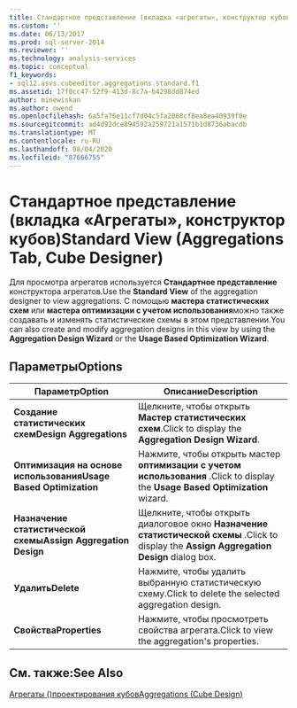 ```yaml
---
title: Стандартное представление (вкладка «агрегаты», конструктор кубов) | Документация Майкрософт
ms.custom: ''
ms.date: 06/13/2017
ms.prod: sql-server-2014
ms.reviewer: ''
ms.technology: analysis-services
ms.topic: conceptual
f1_keywords:
- sql12.asvs.cubeeditor.aggregations.standard.f1
ms.assetid: 17f0cc47-52f9-413d-8c7a-b4298dd874ed
author: minewiskan
ms.author: owend
ms.openlocfilehash: 6a5fa76e11cf7d04c5fa2068cf8ea8ea40939f0e
ms.sourcegitcommit: ad4d92dce894592a259721a1571b1d8736abacdb
ms.translationtype: MT
ms.contentlocale: ru-RU
ms.lasthandoff: 08/04/2020
ms.locfileid: "87666755"
---
```

# <a name="standard-view-aggregations-tab-cube-designer"></a><span data-ttu-id="3df50-102">Стандартное представление (вкладка «Агрегаты», конструктор кубов)</span><span class="sxs-lookup"><span data-stu-id="3df50-102">Standard View (Aggregations Tab, Cube Designer)</span></span>
  <span data-ttu-id="3df50-103">Для просмотра агрегатов используется **Стандартное представление** конструктора агрегатов.</span><span class="sxs-lookup"><span data-stu-id="3df50-103">Use the **Standard View** of the aggregation designer to view aggregations.</span></span> <span data-ttu-id="3df50-104">С помощью **мастера статистических схем** или **мастера оптимизации с учетом использования**можно также создавать и изменять статистические схемы в этом представлении.</span><span class="sxs-lookup"><span data-stu-id="3df50-104">You can also create and modify aggregation designs in this view by using the **Aggregation Design Wizard** or the **Usage Based Optimization Wizard**.</span></span>  
  
## <a name="options"></a><span data-ttu-id="3df50-105">Параметры</span><span class="sxs-lookup"><span data-stu-id="3df50-105">Options</span></span>  
  
|<span data-ttu-id="3df50-106">Параметр</span><span class="sxs-lookup"><span data-stu-id="3df50-106">Option</span></span>|<span data-ttu-id="3df50-107">Описание</span><span class="sxs-lookup"><span data-stu-id="3df50-107">Description</span></span>|  
|------------|-----------------|  
|<span data-ttu-id="3df50-108">**Создание статистических схем**</span><span class="sxs-lookup"><span data-stu-id="3df50-108">**Design Aggregations**</span></span>|<span data-ttu-id="3df50-109">Щелкните, чтобы открыть **Мастер статистических схем**.</span><span class="sxs-lookup"><span data-stu-id="3df50-109">Click to display the **Aggregation Design Wizard**.</span></span>|  
|<span data-ttu-id="3df50-110">**Оптимизация на основе использования**</span><span class="sxs-lookup"><span data-stu-id="3df50-110">**Usage Based Optimization**</span></span>|<span data-ttu-id="3df50-111">Нажмите, чтобы открыть мастер **оптимизации с учетом использования** .</span><span class="sxs-lookup"><span data-stu-id="3df50-111">Click to display the **Usage Based Optimization** wizard.</span></span>|  
|<span data-ttu-id="3df50-112">**Назначение статистической схемы**</span><span class="sxs-lookup"><span data-stu-id="3df50-112">**Assign Aggregation Design**</span></span>|<span data-ttu-id="3df50-113">Щелкните, чтобы открыть диалоговое окно **Назначение статистической схемы** .</span><span class="sxs-lookup"><span data-stu-id="3df50-113">Click to display the **Assign Aggregation Design** dialog box.</span></span>|  
|<span data-ttu-id="3df50-114">**Удалить**</span><span class="sxs-lookup"><span data-stu-id="3df50-114">**Delete**</span></span>|<span data-ttu-id="3df50-115">Нажмите, чтобы удалить выбранную статистическую схему.</span><span class="sxs-lookup"><span data-stu-id="3df50-115">Click to delete the selected aggregation design.</span></span>|  
|<span data-ttu-id="3df50-116">**Свойства**</span><span class="sxs-lookup"><span data-stu-id="3df50-116">**Properties**</span></span>|<span data-ttu-id="3df50-117">Нажмите, чтобы просмотреть свойства агрегата.</span><span class="sxs-lookup"><span data-stu-id="3df50-117">Click to view the aggregation's properties.</span></span>|  
  
## <a name="see-also"></a><span data-ttu-id="3df50-118">См. также:</span><span class="sxs-lookup"><span data-stu-id="3df50-118">See Also</span></span>  
 [<span data-ttu-id="3df50-119">Агрегаты &#40;&#41;проектирования кубов</span><span class="sxs-lookup"><span data-stu-id="3df50-119">Aggregations &#40;Cube Design&#41;</span></span>](aggregations-cube-design.md)  
  
  
